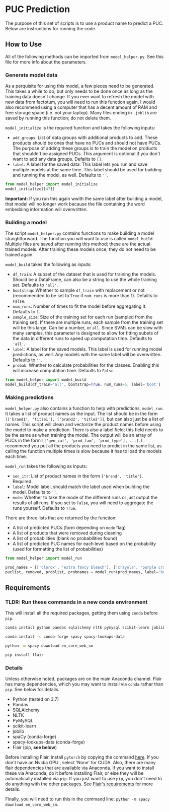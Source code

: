 # PUC Prediction
The purpose of this set of scripts is to use a product name to predict a PUC. Below are instructions for running the code.

## How to Use
All of the following methods can be imported from `model_helper.py`. See this file for more info about the parameters.

### Generate model data
As a perquisite for using this model, a few pieces need to be generated. This takes a while to do, but only needs to be done once as long as the training data doesn't change. If you ever want to refresh the model with new data from factotum, you will need to run this function again. I would also recommend using a computer that has a decent amount of RAM and free storage space (i.e. not your laptop). Many files ending in `.joblib` are saved by running this function; do not delete them.

`model_initialize` is the required function and takes the following inputs:
* `add_groups`: List of data groups with additional products to add. These products should be ones that have no PUCs and should not have PUCs. The purpose of adding these groups is to train the model on products that shouldn't be assigned PUCs. This argument is optional if you don't want to add any data groups. Defailts to `[]`.
* `label`: A label for the saved data. This label lets you run and save multiple models at the same time. This label should be used for building and running the model, as well. Defaults to `''`.

```python
from model_helper import model_initialize
model_initialize([47])
```
**Important:** If you run this again wwith the same label after building a model, that model will no longer work because the file containing the word embedding information will overwritten. 

### Building a model
The script `model_helper.py` contains functions to make building a model straightforward. The function you will want to use is called `model_build`. Multiple files are saved after running this method; these are the actual trained models. After training these models once, they do not need to be trained again.

`model_build` takes the following as inputs:
* `df_train`: A subset of the dataset that is used for training the models. Should be a DataFrame, can also be a string to use the whole training set. Defaults to `'all'`.
* `bootstrap`: Whether to sample `df_train` with replacement or not (recommended to be set to `True` if `num_runs` is more than 1). Defailts to `False`.
* `num_runs`: Number of times to fit the model before aggregating it. Defaults to `1`.
* `sample_size`: Size of the training set for each run (sampled from the training set). If there are multiple runs, each sample from the training set will be this large. Can be a number, or `all`. Since SVMs can be slow with many samples, this parameter is designed to allow for fitting subets of the data in different runs to speed up computation time. Defaults to `'all'`.
* `label`: A label for the saved models. This label is used for running model predictions, as well. Any models with the same label will be overwritten. Defaults to `''`.
* `probab`: Whether to calculate probabilities for the classes. Enabling this will increase computation time. Defaults to `False`.

```python
from model_helper import model_build
model_build(df_train='all', bootstrap=True, num_runs=5, label='boot')
```

### Making predictions
`model_helper.py` also contains a function to help with predictions, `model_run`. It takes a list of product names as the input. The list should be in the form `[['brand1', 'title1'], ['brand2', 'title2']]`, but can also just be a list of names. This script will clean and vectorize the product names before using the model to make a prediction. There is also a label field; this field needs to be the same as when training the model. The output will be an array of PUCs in the form `[['gen_cat', 'prod_fam', 'prod_type'], ...]`. I recommend you put all the products you need to predict in the same list, as calling the function multiple times is slow because it has to load the models each time.

`model_run` takes the following as inputs:
* `sen_itr`: List of product names in the form `['brand', 'title']`. Required.
* `label`: Model label, should match the label used when building the model. Defaults to `''`.
* `mode`: Whether to take the mode of the different runs or just output the results of all runs. If you set to `False`, you will need to aggregate the runs yourself. Defaults to `True`.

There are three lists that are returned by the function:
* A list of predicted PUCs (form depending on `mode` flag)
* A list of products that were removed during cleaning
* A list of probabilities (blank no probabilities found)
* A list of predicted PUC names for each level based on the probability (used for formatting the list of probabilities)

```python
from model_helper import model_run

prod_names = [['clorox', 'extra fancy bleach'], ['crayola', 'purple crayons']]
puclist, removed, problist, probnames = model_run(prod_names, label='boot')
```

## Requirements

### TLDR: Run these commands in a new conda environment
This will install all the required packages, getting them using `conda` before `pip`.

```bash
conda install python pandas sqlalchemy nltk pymysql scikit-learn joblib

conda install -c conda-forge spacy spacy-lookups-data

python -m spacy download en_core_web_sm

pip install flair
```

### Details
Unless otherwise noted, packages are on the main Anaconda channel. Flair has many dependencies, which you may want to install via `conda` rather than `pip`. See below for details.
* Python (tested on 3.7)
* Pandas
* SQLAlchemy
* NLTK
* PyMySQL
* scikit-learn
* joblib
* spaCy (conda-forge)
* spacy-lookups-data (conda-forge)
* Flair (pip, **see below**)

Before installing Flair, install `pytorch` by copying the command [here](https://pytorch.org/get-started/locally/). If you don't have an Nvidia GPU , select 'None' for CUDA. Also, there are many flair dependencies that are available via Anaconda. If you want to install these via Anaconda, do it before installing Flair, or else they will be automatically installed via `pip`. If you just want to use `pip`, you don't need to do anything with the other packages. See [Flair's requirements](https://github.com/zalandoresearch/flair/blob/master/requirements.txt) for more details.

Finally, you will need to run this in the command line: `python -m spacy download en_core_web_sm`.
